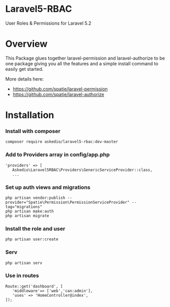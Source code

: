 # Laravel5-RBAC
User Roles &amp; Permissions for Laravel 5.2


# Overview
This Package glues together laravel-permission and laravel-authorize to be one package giving you all the features and a simple install command to easily get started.

More details here:
* https://github.com/spatie/laravel-permission
* https://github.com/spatie/laravel-authorize


# Installation
### Install with composer
~~~
composer require askedio/laravel5-rbac:dev-master
~~~

### Add to Providers array in config/app.php
~~~
'providers' => [
   Askedio\Laravel5RBAC\Providers\GenericServiceProvider::class,
   ...
~~~

### Set up auth views and migrations
~~~
php artisan vendor:publish --provider="Spatie\Permission\PermissionServiceProvider" --tag="migrations"
php artisan make:auth
php artisan migrate 
~~~


### Install the role and user
~~~
php artisan user:create
~~~

### Serv
~~~ 
php artisan serv
~~~



### Use in routes
~~~
Route::get('dashboard', [
   'middleware'=> ['web','can:admin'],
   'uses' => 'HomeController@index',
]);
~~~



